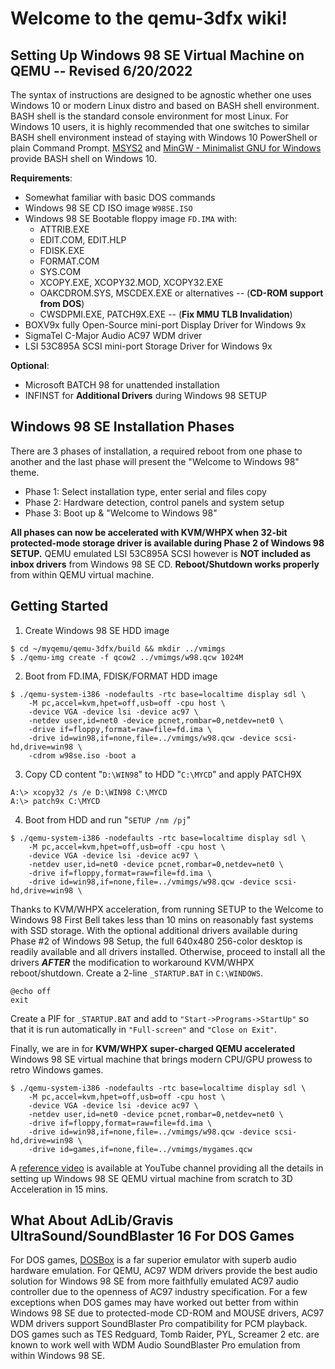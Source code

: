 # Welcome to the qemu-3dfx wiki!
## Setting Up Windows 98 SE Virtual Machine on QEMU -- Revised 6/20/2022
The syntax of instructions are designed to be agnostic whether one uses Windows 10 or modern Linux distro and based on BASH shell environment. BASH shell is the standard console environment for most Linux. For Windows 10 users, it is highly recommended that one switches to similar BASH shell environment instead of staying with Windows 10 PowerShell or plain Command Prompt. [MSYS2](https://www.msys2.org) and [MinGW - Minimalist GNU for Windows](https://sourceforge.net/projects/mingw) provide BASH shell on Windows 10.

**Requirements**:
+ Somewhat familiar with basic DOS commands
+ Windows 98 SE CD ISO image `W98SE.ISO`
+ Windows 98 SE Bootable floppy image `FD.IMA` with:
  - ATTRIB.EXE
  - EDIT.COM, EDIT.HLP
  - FDISK.EXE
  - FORMAT.COM
  - SYS.COM
  - XCOPY.EXE, XCOPY32.MOD, XCOPY32.EXE
  - OAKCDROM.SYS, MSCDEX.EXE or alternatives -- (**CD-ROM support from DOS**)
  - CWSDPMI.EXE, PATCH9X.EXE -- (**Fix MMU TLB Invalidation**)
+ BOXV9x fully Open-Source mini-port Display Driver for Windows 9x
+ SigmaTel C-Major Audio AC97 WDM driver
+ LSI 53C895A SCSI mini-port Storage Driver for Windows 9x

**Optional**:
+ Microsoft BATCH 98 for unattended installation
+ INFINST for **Additional Drivers** during Windows 98 SETUP

## Windows 98 SE Installation Phases
There are 3 phases of installation, a required reboot from one phase to another and the last phase will present the "Welcome to Windows 98" theme.
+ Phase 1: Select installation type, enter serial and files copy
+ Phase 2: Hardware detection, control panels and system setup
+ Phase 3: Boot up & "Welcome to Windows 98"

**All phases can now be accelerated with KVM/WHPX when 32-bit protected-mode storage driver is available during Phase 2 of Windows 98 SETUP.** QEMU emulated LSI 53C895A SCSI however is **NOT included as inbox drivers** from Windows 98 SE CD. **Reboot/Shutdown works properly** from within QEMU virtual machine.

## Getting Started
1. Create Windows 98 SE HDD image
```
$ cd ~/myqemu/qemu-3dfx/build && mkdir ../vmimgs
$ ./qemu-img create -f qcow2 ../vmimgs/w98.qcw 1024M
```
2. Boot from FD.IMA, FDISK/FORMAT HDD image
```
$ ./qemu-system-i386 -nodefaults -rtc base=localtime display sdl \
    -M pc,accel=kvm,hpet=off,usb=off -cpu host \
    -device VGA -device lsi -device ac97 \
    -netdev user,id=net0 -device pcnet,rombar=0,netdev=net0 \
    -drive if=floppy,format=raw=file=fd.ima \
    -drive id=win98,if=none,file=../vmimgs/w98.qcw -device scsi-hd,drive=win98 \
    -cdrom w98se.iso -boot a
```
3. Copy CD content "`D:\WIN98`" to HDD "`C:\MYCD`" and apply PATCH9X
```
A:\> xcopy32 /s /e D:\WIN98 C:\MYCD
A:\> patch9x C:\MYCD
```
4. Boot from HDD and run "`SETUP /nm /pj`"
```
$ ./qemu-system-i386 -nodefaults -rtc base=localtime display sdl \
    -M pc,accel=kvm,hpet=off,usb=off -cpu host \
    -device VGA -device lsi -device ac97 \
    -netdev user,id=net0 -device pcnet,rombar=0,netdev=net0 \
    -drive if=floppy,format=raw=file=fd.ima \
    -drive id=win98,if=none,file=../vmimgs/w98.qcw -device scsi-hd,drive=win98 \
```
Thanks to KVM/WHPX acceleration, from running SETUP to the Welcome to Windows 98 First Bell takes less than 10 mins on reasonably fast systems with SSD storage. With the optional additional drivers available during Phase #2 of Windows 98 Setup, the full 640x480 256-color desktop is readily available and all drivers installed. Otherwise, proceed to install all the drivers ***AFTER*** the modification to workaround KVM/WHPX reboot/shutdown. Create a 2-line `_STARTUP.BAT` in `C:\WINDOWS`.
```
@echo off
exit
```
Create a PIF for `_STARTUP.BAT` and add to `"Start->Programs->StartUp"` so that it is run automatically in `"Full-screen"` and `"Close on Exit"`.

Finally, we are in for **KVM/WHPX super-charged QEMU accelerated** Windows 98 SE virtual machine that brings modern CPU/GPU prowess to retro Windows games.
```
$ ./qemu-system-i386 -nodefaults -rtc base=localtime display sdl \
    -M pc,accel=kvm,hpet=off,usb=off -cpu host \
    -device VGA -device lsi -device ac97 \
    -netdev user,id=net0 -device pcnet,rombar=0,netdev=net0 \
    -drive if=floppy,format=raw=file=fd.ima \
    -drive id=win98,if=none,file=../vmimgs/w98.qcw -device scsi-hd,drive=win98 \
    -drive id=games,if=none,file=../vmimgs/mygames.qcw 
```
A [reference video](https://www.youtube.com/watch?v=4J9Br9ojkhg) is available at YouTube channel providing all the details in setting up Windows 98 SE QEMU virtual machine from scratch to 3D Acceleration in 15 mins.
## What About AdLib/Gravis UltraSound/SoundBlaster 16 For DOS Games
For DOS games, [DOSBox](https://www.dosbox.com) is a far superior emulator with superb audio hardware emulation. For QEMU, AC97 WDM drivers provide the best audio solution for Windows 98 SE from more faithfully emulated AC97 audio controller due to the openness of AC97 industry specification. For a few exceptions when DOS games may have worked out better from within Windows 98 SE due to protected-mode CD-ROM and MOUSE drivers, AC97 WDM drivers support SoundBlaster Pro compatibility for PCM playback. DOS games such as TES Redguard, Tomb Raider, PYL, Screamer 2 etc. are known to work well with WDM Audio SoundBlaster Pro emulation from within Windows 98 SE. 